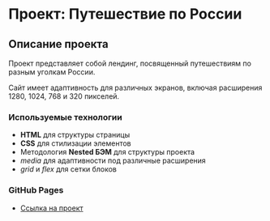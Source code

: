 # Проект: Путешествие по России

## Описание проекта
Проект представляет собой лендинг, посвященный путешествиям по разным уголкам России.

Сайт имеет адаптивность для различных экранов, включая расширения 1280, 1024, 768 и 320 пикселей.

### **Используемые технологии**

* **HTML** для структуры страницы
* **CSS** для стилизации элементов
* Методология **Nested БЭМ** для структуры проекта
* *media* для адаптивности под различные расширения
* *grid* и *flex* для сетки блоков

### **GitHub Pages**
* [Ссылка на проект](https://mi4iru.github.io/russian-travel-main/)
